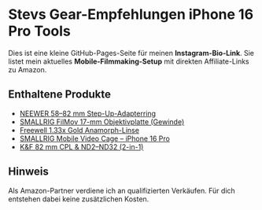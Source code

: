 # Stevs Gear-Empfehlungen iPhone 16 Pro Tools

Dies ist eine kleine GitHub-Pages-Seite für meinen **Instagram-Bio-Link**. Sie listet mein aktuelles **Mobile-Filmmaking-Setup** mit direkten Affiliate-Links zu Amazon.

## Enthaltene Produkte
- [NEEWER 58–82 mm Step-Up-Adapterring](https://amzn.to/4g0Vhd3)
- [SMALLRIG FilMov 17-mm Objektivplatte (Gewinde)](https://amzn.to/4lOk3ON)
- [Freewell 1.33x Gold Anamorph-Linse](https://amzn.to/47VwBAx)
- [SMALLRIG Mobile Video Cage – iPhone 16 Pro](https://amzn.to/4ndcDpz)
- [K&F 82 mm CPL & ND2–ND32 (2-in-1)](https://amzn.to/3Vvzh0g)


## Hinweis
Als Amazon-Partner verdiene ich an qualifizierten Verkäufen. Für dich entstehen dabei keine zusätzlichen Kosten.
